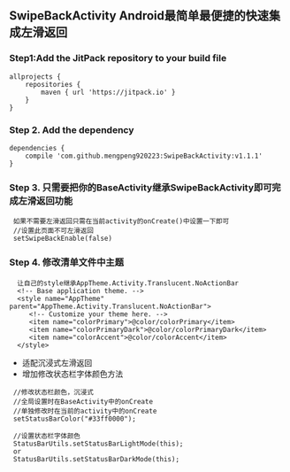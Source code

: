 ## SwipeBackActivity Android最简单最便捷的快速集成左滑返回

### Step1:Add the JitPack repository to your build file
```
allprojects {
	repositories {
		maven { url 'https://jitpack.io' }
	}
}
```
### Step 2. Add the dependency
```
dependencies {
    compile 'com.github.mengpeng920223:SwipeBackActivity:v1.1.1'
}
```

### Step 3. 只需要把你的BaseActivity继承SwipeBackActivity即可完成左滑返回功能

```
 如果不需要左滑返回只需在当前activity的onCreate()中设置一下即可
 //设置此页面不可左滑返回
 setSwipeBackEnable(false) 
```

### Step 4. 修改清单文件中主题
```
  让自己的style继承AppTheme.Activity.Translucent.NoActionBar
  <!-- Base application theme. -->
  <style name="AppTheme" parent="AppTheme.Activity.Translucent.NoActionBar">
     <!-- Customize your theme here. -->
     <item name="colorPrimary">@color/colorPrimary</item>
     <item name="colorPrimaryDark">@color/colorPrimaryDark</item>
     <item name="colorAccent">@color/colorAccent</item>
  </style>

```

- 适配沉浸式左滑返回
- 增加修改状态栏字体颜色方法
```
 //修改状态栏颜色，沉浸式
 //全局设置时在BaseActivity中的onCreate
 //单独修改时在当前的activity中的onCreate
 setStatusBarColor("#33ff0000");
 
 //设置状态栏字体颜色
 StatusBarUtils.setStatusBarLightMode(this);
 or
 StatusBarUtils.setStatusBarDarkMode(this);
```
